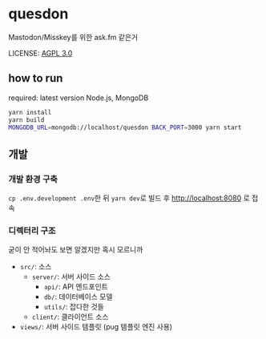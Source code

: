# quesdon

Mastodon/Misskey를 위한 ask.fm 같은거

LICENSE: [AGPL 3.0](LICENSE)

## how to run

required: latest version Node.js, MongoDB

```sh
yarn install
yarn build
MONGODB_URL=mongodb://localhost/quesdon BACK_PORT=3000 yarn start
```

## 개발

### 개발 환경 구축

`cp .env.development .env`한 뒤 `yarn dev`로 빌드 후 <http://localhost:8080> 로 접속

### 디렉터리 구조

굳이 안 적어놔도 보면 알겠지만 혹시 모르니까

- `src/`: 소스
    - `server/`: 서버 사이드 소스
        - `api/`: API 엔드포인트
        - `db/`: 데이터베이스 모델
        - `utils/`: 잡다한 것들
    - `client/`: 클라이언트 소스
- `views/`: 서버 사이드 템플릿 (pug 템플릿 엔진 사용)